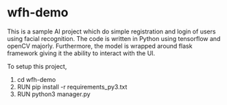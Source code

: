 # wfh-demo

This is a sample AI project which do simple registration and login of users using facial recognition.
The code is written in Python using tensorflow and openCV majorly. Furthermore, the model is wrapped around flask framework giving it the ability to interact with the UI.

To setup this project, 
1. cd wfh-demo
2. RUN pip install -r requirements_py3.txt
3. RUN python3 manager.py
